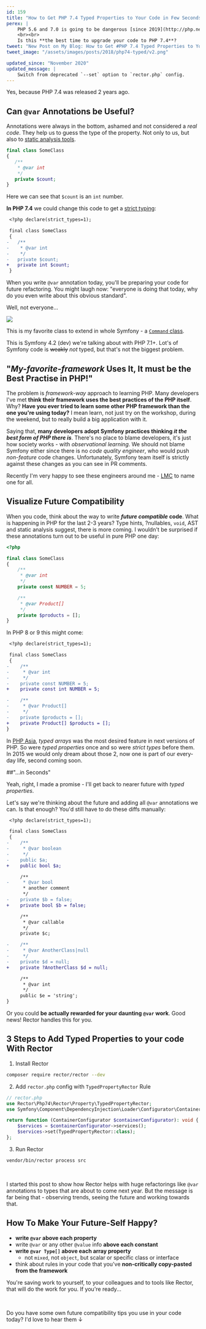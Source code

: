 ```yaml
---
id: 159
title: "How to Get PHP 7.4 Typed Properties to Your Code in Few Seconds"
perex: |
    PHP 5.6 and 7.0 is going to be dangerous [since 2019](http://php.net/supported-versions.php), PHP 7.1 is new baseline and PHP 7.3 is just about to be released in the end of 2018.
    <br><br>
    Is this **the best time to upgrade your code to PHP 7.4**?
tweet: "New Post on My Blog: How to Get #PHP 7.4 Typed Properties to Your Code in Few Seconds   #futurecompatibility #codequality #symfony"
tweet_image: "/assets/images/posts/2018/php74-typed/v2.png"

updated_since: "November 2020"
updated_message: |
    Switch from deprecated `--set` option to `rector.php` config.
---
```


Yes, because PHP 7.4 was released 2 years ago.

## Can `@var` Annotations be Useful?

Annotations were always in the bottom, ashamed and not considered a *real code*. They help us to guess the type of the property. Not only to us, but also to [static analysis tools](/blog/2018/10/22/brief-history-of-tools-watching-and-changing-your-php-code/#2-static-analysis-tools).

```php
final class SomeClass
{
   /**
    * @var int
    */
   private $count;
}
```

Here we can see that `$count` is an `int` number.

**In PHP 7.4** we could change this code to get a [strict typing](https://wiki.php.net/rfc/typed_properties_v2):

```diff
 <?php declare(strict_types=1);

 final class SomeClass
 {
-   /**
-    * @var int
-    */
-   private $count;
+   private int $count;
 }
```

When you write `@var` annotation today, you'll be preparing your code for future refactoring. You might laugh now: "everyone is doing that today, why do you even write about this obvious standard".

Well, not everyone...

<div class="text-center">
    <img src="/assets/images/posts/2018/php74-typed/symfony-lacking.png" class="img-thumbnail">
    <p>This is my favorite class to extend in whole Symfony - a <a href="https://github.com/symfony/symfony/blob/dbf053bc854f6768ddcd8ed39f7cbb2c21e500e6/src/Symfony/Component/Console/Command/Command.php#L37-L51"><code>Command</code> class</a>.
</div>

This is Symfony 4.2 (dev) we're talking about with PHP 7.1+. Lot's of Symfony code is ~~weakly~~ *not* typed, but that's not the biggest problem.

## "*My-favorite-framework* Uses It, It must be the Best Practise in PHP!"

The problem is *framework-way* approach to learning PHP. Many developers I've met **think their framework uses the best practices of the PHP itself**. Why? **Have you ever tried to learn some other PHP framework than the one you're using today?** I mean learn, not just try on the workshop, during the weekend, but to really build a big application with it.

Saying that, **many developers adopt Symfony practices thinking *it the best form of PHP there is***. There's no place to blame developers, it's just how society works - with *observational learning*. We should not blame Symfony either since there is no *code quality engineer*, who would push *non-feature* code changes. Unfortunately, Symfony team itself is strictly against these changes as you can see in PR comments.

Recently I'm very happy to see these engineers around me - [LMC](https://www.lmc.eu) to name one for all.

## Visualize Future Compatibility

When you code, think about the way to write ***future compatible* code**. What is happening in PHP for the last 2-3 years? Type hints, ?nullables, `void`, AST and static analysis suggest, there is more coming. I wouldn't be surprised if these annotations turn out to be useful in pure PHP one day:

```php
<?php

final class SomeClass
{
    /**
     * @var int
     */
    private const NUMBER = 5;

    /**
     * @var Product[]
     */
    private $products = [];
}
```

In PHP 8 or 9 this might come:

```diff
 <?php declare(strict_types=1);

 final class SomeClass
 {
-    /**
-     * @var int
-     */
-    private const NUMBER = 5;
+    private const int NUMBER = 5;

-    /**
-     * @var Product[]
-     */
-    private $products = [];
+    private Product[] $products = [];
}
```

In [PHP Asia](/blog/2018/10/18/how-i-almost-missed-my-talk-in-php-asia-conference/), *typed arrays* was the most desired feature in next versions of PHP. So were *typed properties* once and so were *strict types* before them. In 2015 we would only dream about those 2, now one is part of our every-day life, second coming soon.

##"...in Seconds"

Yeah, right, I made a promise - I'll get back to nearer future with *typed properties*.

Let's say we're thinking about the future and adding all `@var` annotations we can. Is that enough? You'd still have to do these diffs manually:

```diff
 <?php declare(strict_types=1);

 final class SomeClass
 {
-    /**
-     * @var boolean
-     */
-    public $a;
+    public bool $a;

     /**
-     * @var bool
      * another comment
      */
-    private $b = false;
+    private bool $b = false;

     /**
      * @var callable
      */
     private $c;

-    /**
-     * @var AnotherClass|null
-     */
-    private $d = null;
+    private ?AnotherClass $d = null;

     /**
      * @var int
      */
     public $e = 'string';
}
```

Or you could **be actually rewarded for your daunting `@var` work**. Good news! Rector handles this for you.

## 3 Steps to Add Typed Properties to your code With Rector

1. Install Rector

```bash
composer require rector/rector --dev
```

2. Add `rector.php` config with `TypedPropertyRector` Rule

```php
// rector.php
use Rector\Php74\Rector\Property\TypedPropertyRector;
use Symfony\Component\DependencyInjection\Loader\Configurator\ContainerConfigurator;

return function (ContainerConfigurator $containerConfigurator): void {
    $services = $containerConfigurator->services();
    $services->set(TypedPropertyRector::class);
};
```

3. Run Rector

```bash
vendor/bin/rector process src
````

<br>

I started this post to show how Rector helps with huge refactorings like `@var` annotations to types that are about to come next year. But the message is far being that - observing trends, seeing the future and working towards that.

## How To Make Your Future-Self Happy?

- **write `@var` above each property**
- write `@var` or any other `@value` info **above each constant**
- **write `@var Type[]` above each array property**
    - not `mixed`, not `object`, but scalar or specific class or interface
- think about rules in your code that you've **non-critically copy-pasted from the framework**

You're saving work to yourself, to your colleagues and to tools like Rector, that will do the work for you. If you're ready...

<br>

Do you have some own future compatibility tips you use in your code today? I'd love to hear them ↓
